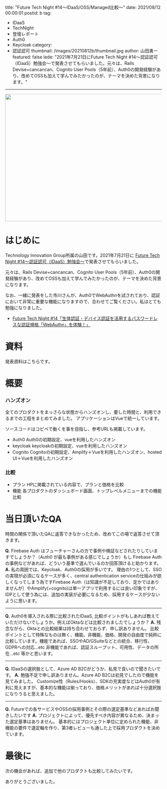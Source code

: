 title: "Future Tech Night #14〜IDaaS/OSS/Managed比較〜"
date: 2021/08/12 00:00:01
postid: b
tag:
  - IDaaS
  - TechNight
  - 登壇レポート
  - Auth0
  - Keycloak
category:
  - 認証認可
thumbnail: /images/20210812b/thumbnail.jpg
author: 山田勇一
featured: false
lede: "2021年7月21日にFuture Tech Night #14～認証認可（IDaaS）勉強会～で発表させてもらいました。元々は、Rails Devise+cancancan、Cognito User Pools（5年前）、Auth0の開発経験があり、改めてOSSも加えて学んでみたかったのが、テーマを決めた背景になります。"
---

<img src="/images/20210812b/key-2114046_1280.jpg" alt="" title="Arek SochaによるPixabayからの画像" width="640" height="408" loading="lazy">


# はじめに

Technology Innovation Group所属の山田です。2021年7月21日に [Future Tech Night #14～認証認可（IDaaS）勉強会～](https://future.connpass.com/event/218520/)で発表させてもらいました。

元々は、Rails Devise+cancancan、Cognito User Pools（5年前）、Auth0の開発経験があり、改めてOSSも加えて学んでみたかったのが、テーマを決めた背景になります。

なお、一緒に発表をした市川さんが、Auth0でWebAuthnを試されており、認証において非常に重要な機能になりますので、合わせてご覧ください。私はとても勉強になりました。

* [Future Tech Night #14「生体認証・デバイス認証を活用するパスワードレスな認証規格「WebAuthn」を体験！」](/articles/20210811b/)

# 資料

発表資料はこちらです。

<script async class="speakerdeck-embed" data-id="a6797af79a054b808d099e7f53f1d430" data-ratio="1.77777777777778" src="//speakerdeck.com/assets/embed.js"></script>

# 概要

### ハンズオン
全てのプロダクトをまっさらな状態からハンズオンし、要した時間と、利用できるまでの工程をまとめてみました。
アプリケーションはVueで統一しています。

ソースコードはコピペで動くを事を目指し、参考URLも掲載しています。

*  Auth0
Auth0の初期設定、vueを利用したハンズオン
*  keycloak
keycloakの初期設定、vueを利用したハンズオン
*  Cognito
Cognitoの初期設定、Amplify＋Vueを利用したハンズオン、hosted UI＋Vueを利用したハンズオン

### 比較

* プラン
HPに掲載されている内容で、プランと価格を比較
* 機能
各プロダクトのダッシュボード画面、トップレベルメニューまでの機能比較

# 当日頂いたQA

時間の関係で頂いたQAに返答できなかったため、改めてこの場で返答させて頂きます。

**Q.** Firebase Auth はフューチャーさんの方で事例や検証などされたりしていますでしょうか？（Auth0 が最も事例がある感じでしょうか）もし Firebase Authの事例などがあれば、どういう基準で選んでいるのか回答頂けると助かります。
**A.** 私の周囲では、Keycloak、Auth0の採用が多いです。
理由の1つとして、SSOの実現が必須になるケースが多く、central authentication serviceの仕組みが欲しくなってしまう為ですFirebase Auth（は知識が不足しており、定かではありませんが）やAmplify(+cognito)は単一アプリで利用するには良い印象ですが、IDPとして使う為には、追加の実装が必要になるため、採用するケースが少ないように思います。

---

**Q.** Auth0を導入される際に比較されたIDaaS, 比較ポイントがもしあれば教えていただけないでしょうか。例えばOktaなどは比較されましたでしょうか？
**A.** 残念ながら、Oktaとの比較結果は持ち合わせておらず、申し訳ありません。
比較ポイントとして特殊なものは無く、機能、非機能、価格、開発の自由度で純粋に比較しています。機能であれば、SSOやAD/GSuiteなどとの統合、移行性、GDPRへの対応...etc
非機能であれば、認証スループット、可用性、データの所在...etc 等かと思います。

---

**Q.** IDaaSの選択肢として、Azure AD B2Cがどうか、私見で良いので聞きたいです。
**A.** 勉強不足で申し訳ありません。Azure AD B2Cは初見でしたので機能を見てみました。
Customize性（Rules/Hooks）、SDKの充実度などはAuth0が有利に見えますが、基本的な機能は揃っており、価格メリットがあれば十分選択肢になりうると思えました。

---

**Q.** Futureでの各サービスやOSSの採用事例とその際の選定基準などあればお聞きしたいです
**A.** プロジェクトによって、優先すべき内容が異なるため、決まった選定基準はありません。
基本的にはプロジェクト単位に定められた機能、非機能の要件で選定軸を作り、第3者レビューも通した上で採用プロダクトを決めています。

# 最後に

次の機会があれば、追加で他のプロダクトも比較してみたいです。

ありがとうございました。
